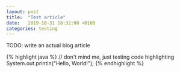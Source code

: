 ```yaml
---
layout: post
title:  "Test article"
date:   2019-10-31 18:32:00 +0100
categories: testing
---
```


TODO: write an actual blog article

{% highlight java %}
// don't mind me, just testing code highlighting
System.out.println("Hello, World!");
{% endhighlight %}